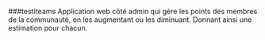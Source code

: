 ###testIteams
Application web côté admin qui gère les points des membres de la communauté, en les augmentant ou les diminuant. Donnant ainsi une estimation pour chacun. 

